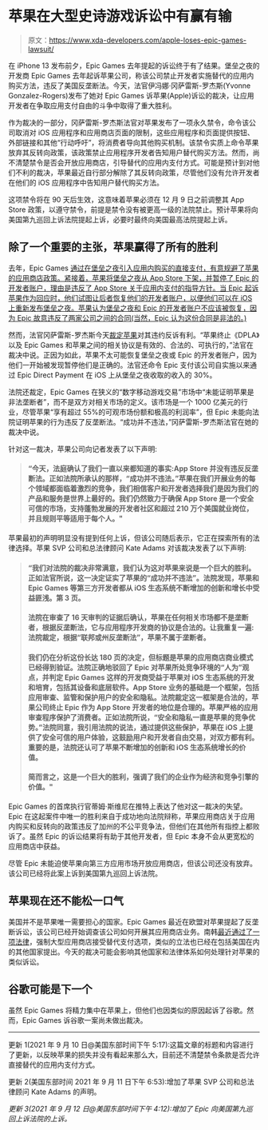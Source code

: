 # 苹果在大型史诗游戏诉讼中有赢有输

> 原文：<https://www.xda-developers.com/apple-loses-epic-games-lawsuit/>

在 iPhone 13 发布前夕，Epic Games 去年提起的诉讼终于有了结果。堡垒之夜的开发商 Epic Games 去年起诉苹果公司，称该公司禁止开发者实施替代的应用内购买方法，违反了美国反垄断法。今天，法官伊冯娜·冈萨雷斯-罗杰斯(Yvonne Gonzalez-Rogers)发布了她对 Epic Games 诉苹果(Apple)诉讼的裁决，让应用开发者在争取应用支付自由的斗争中取得了重大胜利。

作为裁决的一部分，冈萨雷斯-罗杰斯法官对苹果发布了一项永久禁令，命令该公司取消对 iOS 应用程序和应用商店页面的限制，这些应用程序和页面提供按钮、外部链接和其他“行动呼吁”，将消费者导向其他购买机制。该禁令实质上命令苹果放弃其反转向政策，该政策禁止应用程序开发者告知用户替代购买方法。然而，尚不清楚禁令是否会开放应用商店，引导替代的应用内支付方式。可能是预计到对他们不利的裁决，苹果最近自行部分解除了其反转向政策，尽管他们没有允许开发者在他们的 iOS 应用程序中告知用户替代购买方法。

这项禁令将在 90 天后生效，这意味着苹果必须在 12 月 9 日之前调整其 App Store 政策，以遵守禁令，前提是禁令没有被更高一级的法院禁止。预计苹果将向美国第九巡回上诉法院提起上诉，必要时最终向美国最高法院提起上诉。

## 除了一个重要的主张，苹果赢得了所有的胜利

去年，Epic Games [通过在堡垒之夜引入应用内购买的直接支付，有意规避了苹果的应用商店政策。紧接着，苹果将堡垒之夜从 App Store 下架，并暂停了 Epic 的开发者账户，理由是违反了 App Store 关于应用内支付的指导方针。当 Epic 起诉苹果作为回应时，他们试图让后者恢复他们的开发者账户，以便他们可以在 iOS 上重新发布堡垒之夜。苹果认为堡垒之夜和 Epic 的开发者账户不应该被恢复，因为 Epic 故意违反了两家公司之间的合同(当然，Epic 认为这份合同是非法的。)](https://www.xda-developers.com/fortnite-circumvents-google-play-fees-direct-payment-option/)

然而，法官冈萨雷斯-罗杰斯今天[裁定苹果](https://www.courtlistener.com/docket/17442392/814/epic-games-inc-v-apple-inc/)对其违约反诉有利。“苹果终止《DPLA》以及 Epic Games 和苹果之间的相关协议是有效的、合法的、可执行的，”法官在裁决中说。正因为如此，苹果不太可能恢复堡垒之夜或 Epic 的开发者账户，因为他们一开始被发现暂停他们是正确的。法官还命令 Epic 支付该公司自实施以来通过 Epic Direct Payment 在 iOS 上从堡垒之夜收取的收入的 30%。

法院还裁定，Epic Games 在狭义的“数字移动游戏交易”市场中“未能证明苹果是非法垄断者”，而不是双方对相关市场的定义。该市场是一个 1000 亿美元的行业，尽管苹果“享有超过 55%的可观市场份额和极高的利润率”，但 Epic 未能向法院证明苹果的行为违反了反垄断法。“成功并不违法，”冈萨雷斯-罗杰斯法官在她的裁决中说。

针对这一裁决，苹果公司向记者发表了以下声明:

> #### “今天，法庭确认了我们一直以来都知道的事实:App Store 并没有违反反垄断法。正如法院所承认的那样，“成功并不违法。”苹果在我们开展业务的每个领域都面临着激烈的竞争，我们相信客户和开发者选择我们是因为我们的产品和服务是世界上最好的。我们仍然致力于确保 App Store 是一个安全可信的市场，支持蓬勃发展的开发者社区和超过 210 万个美国就业岗位，并且规则平等适用于每个人。"

苹果最初的声明明显没有提到任何上诉，但该公司随后表示，它正在探索所有的法律选择。苹果 SVP 公司和总法律顾问 Kate Adams 对该裁决发表了以下声明:

> #### “我们对法院的裁决非常满意，我们认为这对苹果来说是一个巨大的胜利。正如法官所说，这一决定证实了苹果的“成功并不违法”。法院发现，苹果和 Epic Games 等第三方开发者都从 iOS 生态系统不断增加的创新和增长中受益匪浅。第 3 页。
> 
> #### 法院在审查了 16 天审判的证据后确认，苹果在任何相关市场都不是垄断者，根据反垄断法，它与应用程序开发商的协议是合法的。让我重复一遍:法院裁定，根据“联邦或州反垄断法”，苹果不属于垄断者。
> 
> #### 我们仍在分析这份长达 180 页的决定，但标题是苹果的应用商店商业模式已经得到验证。法院正确地驳回了 Epic 对苹果所处竞争环境的“人为”观点，并判定 Epic Games 这样的开发商受益于苹果对 iOS 生态系统的开发和培育，包括其设备和底层软件。App Store 业务的基础是一个框架，包括应用审查、监管和保护用户的安全和隐私。法院裁定这一框架是合法的，苹果公司终止 Epic 作为 App Store 开发者的地位是合理的。苹果严格的应用审查程序保护了消费者。正如法院所说，“安全和隐私一直是苹果的竞争优势。”法院同意，我引用法院的说法，通过提供这些保护，苹果在 iOS 上提供了安全可信的用户体验，这鼓励用户和开发者自由交易，对双方都有利。重要的是，法院还认可了苹果不断增加的创新和 iOS 生态系统增长的价值。
> 
> #### 简而言之，这是一个巨大的胜利，强调了我们的企业作为经济和竞争引擎的价值。"

Epic Games 的首席执行官蒂姆·斯维尼在推特上表达了他对这一裁决的失望。Epic 在这起案件中唯一的胜利来自于成功地向法院辩称，苹果应用商店关于应用内购买和反转向的政策违反了加州的不公平竞争法，但他们在其他所有指控上都败诉了。虽然 Epic 的诉讼结果将有助于其他开发者，但 Epic 本身不会从更宽松的应用商店中获益。

尽管 Epic 未能迫使苹果向第三方应用市场开放应用商店，但该公司还没有放弃。该公司已经将此案上诉到美国第九巡回上诉法院。

## 苹果现在还不能松一口气

美国并不是苹果唯一需要担心的国家。Epic Games 最近在欧盟对苹果提起了反垄断诉讼，该公司已经开始调查该公司如何开展其应用商店业务。南韩[最近通过了一项法律](https://www.xda-developers.com/south-korea-law-force-google-apple-third-party-payments/)，强制大型应用商店接受替代支付选项，类似的立法也已经在包括美国在内的其他国家提出。今天的裁决可能会影响其他国家和法律体系如何处理针对苹果的类似诉讼。

## 谷歌可能是下一个

虽然 Epic Games 将精力集中在苹果上，但他们也因类似的原因起诉了谷歌。然而，Epic Games 诉谷歌一案尚未做出裁决。

* * *

更新 1(2021 年 9 月 10 日@美国东部时间下午 5:17):这篇文章的标题和内容进行了更新，以反映苹果的损失并没有看起来那么大，目前还不清楚禁令条款是否允许直接替代的应用内支付方式。

更新 2(美国东部时间 2021 年 9 月 11 日下午 6:53):增加了苹果 SVP 公司和总法律顾问 Kate Adams 的声明。

*更新 3(2021 年 9 月 12 日@美国东部时间下午 4:12):增加了 Epic 向美国第九巡回上诉法院的上诉。*